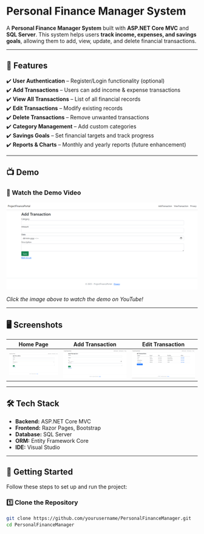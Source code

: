 # Personal Finance Manager System

A **Personal Finance Manager System** built with **ASP.NET Core MVC** and **SQL Server**. This system helps users **track income, expenses, and savings goals**, allowing them to add, view, update, and delete financial transactions.

---

## **📌 Features**
✔️ **User Authentication** – Register/Login functionality (optional)  
✔️ **Add Transactions** – Users can add income & expense transactions  
✔️ **View All Transactions** – List of all financial records  
✔️ **Edit Transactions** – Modify existing records  
✔️ **Delete Transactions** – Remove unwanted transactions  
✔️ **Category Management** – Add custom categories  
✔️ **Savings Goals** – Set financial targets and track progress  
✔️ **Reports & Charts** – Monthly and yearly reports (future enhancement)  

---

## **📺 Demo**
### **🎥 Watch the Demo Video**
[![Watch the Demo](https://github.com/Pallavi-star2002/a-personal-finance-manager-system/blob/main/Screenshot%202025-03-07%20142011.png)](https://www.youtube.com/watch?v=1A2vkvFTUtw)

*Click the image above to watch the demo on YouTube!*

---

## **🖥️ Screenshots**
| Home Page | Add Transaction | Edit Transaction |
|-----------|---------------|----------------|
| ![Home](https://github.com/Pallavi-star2002/a-personal-finance-manager-system/blob/main/Screenshot%202025-03-07%20142011.png) | ![Add](https://github.com/Pallavi-star2002/a-personal-finance-manager-system/blob/main/Screenshot%202025-03-07%20142011.png) | ![Edit](https://github.com/Pallavi-star2002/a-personal-finance-manager-system/blob/main/Screenshot%202025-03-07%20142150.png) |

---

## **🛠️ Tech Stack**
- **Backend:** ASP.NET Core MVC  
- **Frontend:** Razor Pages, Bootstrap  
- **Database:** SQL Server  
- **ORM:** Entity Framework Core  
- **IDE:** Visual Studio  

---

## **🚀 Getting Started**
Follow these steps to set up and run the project:

### **1️⃣ Clone the Repository**
```sh
git clone https://github.com/yourusername/PersonalFinanceManager.git
cd PersonalFinanceManager
